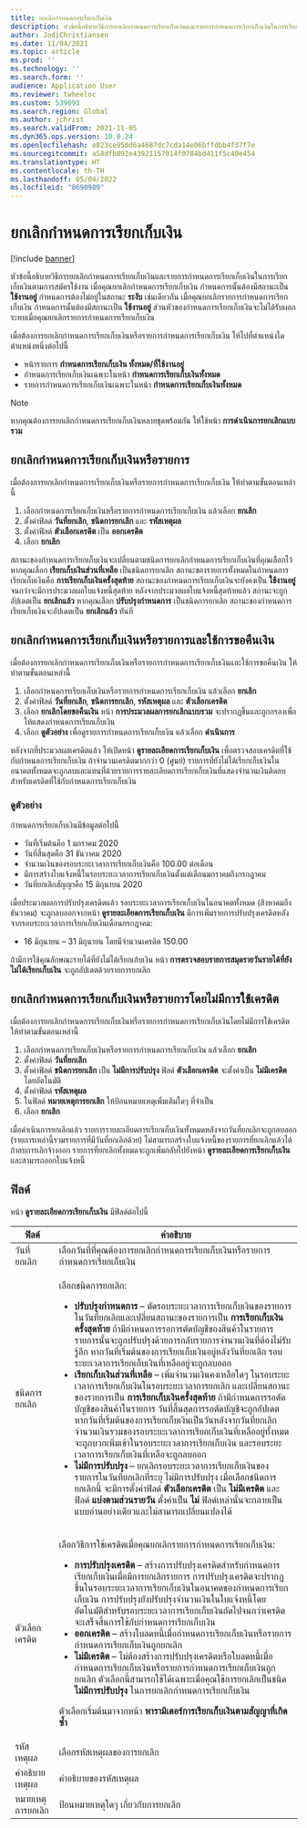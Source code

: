 ```yaml
---
title: ยกเลิกกำหนดการเรียกเก็บเงิน
description: หัวข้อนี้อธิบายวิธีการยกเลิกกำหนดการเรียกเก็บเงินและรายการกำหนดการเรียกเก็บเงินในการเรียกเก็บเงินตามการสมัครใช้งาน
author: JodiChristiansen
ms.date: 11/04/2021
ms.topic: article
ms.prod: ''
ms.technology: ''
ms.search.form: ''
audience: Application User
ms.reviewer: twheeloc
ms.custom: 539093
ms.search.region: Global
ms.author: jchrist
ms.search.validFrom: 2021-11-05
ms.dyn365.ops.version: 10.0.24
ms.openlocfilehash: e823ce950d6a4687dc7cda14e06bffdbb4f37f7e
ms.sourcegitcommit: a58dfb892e43921157014f0784bd411f5c40e454
ms.translationtype: HT
ms.contentlocale: th-TH
ms.lasthandoff: 05/04/2022
ms.locfileid: "8690989"
---
```

# <a name="terminate-billing-schedules"></a>ยกเลิกกำหนดการเรียกเก็บเงิน

[!include [banner](../includes/banner.md)]

หัวข้อนี้อธิบายวิธีการยกเลิกกำหนดการเรียกเก็บเงินและรายการกำหนดการเรียกเก็บเงินในการเรียกเก็บเงินตามการสมัครใช้งาน เมื่อคุณยกเลิกกำหนดการเรียกเก็บเงิน กำหนดการนั้นต้องมีสถานะเป็น **ใช้งานอยู่** กำหนดการต้องไม่อยู่ในสถานะ **ระงับ** เช่นเดียวกัน เมื่อคุณยกเลิกรายการกำหนดการเรียกเก็บเงิน กำหนดการนั้นต้องมีสถานะเป็น **ใช้งานอยู่** ส่วนหัวของกำหนดการเรียกเก็บเงินจะไม่ได้รับผลกระทบเมื่อคุณยกเลิกรายการกำหนดการเรียกเก็บเงิน

เมื่อต้องการยกเลิกกำหนดการเรียกเก็บเงินหรือรายการกำหนดการเรียกเก็บเงิน ให้ไปที่ตำแหน่งใดตำแหน่งหนึ่งต่อไปนี้

- หน้ารายการ **กำหนดการเรียกเก็บเงิน ทั้งหมด/ที่ใช้งานอยู่**
- กำหนดการเรียกเก็บเงินเฉพาะในหน้า **กำหนดการเรียกเก็บเงินทั้งหมด**
- รายการกำหนดการเรียกเก็บเงินเฉพาะในหน้า **กำหนดการเรียกเก็บเงินทั้งหมด**

> [!NOTE]
> หากคุณต้องการยกเลิกกำหนดการเรียกเก็บเงินหลายชุดพร้อมกัน ให้ใช้หน้า **การดำเนินการยกเลิกแบบรวม**

## <a name="terminate-a-billing-schedule-or-line"></a>ยกเลิกกำหนดการเรียกเก็บเงินหรือรายการ

เมื่อต้องการยกเลิกกำหนดการเรียกเก็บเงินหรือรายการกำหนดการเรียกเก็บเงิน ให้ทำตามขั้นตอนเหล่านี้

1. เลือกกำหนดการเรียกเก็บเงินหรือรายการกำหนดการเรียกเก็บเงิน แล้วเลือก **ยกเลิก** 
2. ตั้งค่าฟิลด์ **วันที่ยกเลิก**, **ชนิดการยกเลิก** และ **รหัสเหตุผล**
3. ตั้งค่าฟิลด์ **ตัวเลือกเครดิต** เป็น **ออกเครดิต**
4. เลือก **ยกเลิก**

สถานะของกำหนดการเรียกเก็บเงินจะเปลี่ยนตามชนิดการยกเลิกกำหนดการเรียกเก็บเงินที่คุณเลือกไว้ หากคุณเลือก **เรียกเก็บเงินส่วนที่เหลือ** เป็นชนิดการยกเลิก สถานะของรายการทั้งหมดในกำหนดการเรียกเก็บเงินคือ **การเรียกเก็บเงินครั้งสุดท้าย** สถานะของกำหนดการเรียกเก็บเงินจะยังคงเป็น **ใช้งานอยู่** จนกว่าจะมีการประมวลผลใบแจ้งหนี้สุดท้าย หลังจากประมวลผลใบแจ้งหนี้สุดท้ายแล้ว สถานะจะถูกอัปเดตเป็น **ยกเลิกแล้ว** หากคุณเลือก **ปรับปรุงกำหนดการ** เป็นชนิดการยกเลิก สถานะของกำหนดการเรียกเก็บเงินจะอัปเดตเป็น **ยกเลิกแล้ว** ทันที

## <a name="terminate-a-billing-schedule-or-line-and-apply-a-refund"></a>ยกเลิกกำหนดการเรียกเก็บเงินหรือรายการและใช้การขอคืนเงิน

เมื่อต้องการยกเลิกกำหนดการเรียกเก็บเงินหรือรายการกำหนดการเรียกเก็บเงินและใช้การขอคืนเงิน ให้ทำตามขั้นตอนเหล่านี้

1. เลือกกำหนดการเรียกเก็บเงินหรือรายการกำหนดการเรียกเก็บเงิน แล้วเลือก **ยกเลิก**
2. ตั้งค่าฟิลด์ **วันที่ยกเลิก**, **ชนิดการยกเลิก**, **รหัสเหตุผล** และ **ตัวเลือกเครดิต**
3. เลือก **ยกเลิกโดยขอคืนเงิน** หน้า **การประมวลผลการยกเลิกแบบรวม** จะปรากฏขึ้นและถูกกรองเพื่อให้แสดงกำหนดการเรียกเก็บเงิน
4. เลือก **ดูตัวอย่าง** เพื่อดูรายการกำหนดการเรียกเก็บเงิน แล้วเลือก **ดำเนินการ**

หลังจากที่ประมวลผลเครดิตแล้ว ให้เปิดหน้า **ดูรายละเอียดการเรียกเก็บเงิน** เพื่อตรวจสอบเครดิตที่ใช้กับกำหนดการเรียกเก็บเงิน ถ้าจำนวนเครดิตมากกว่า 0 (ศูนย์) รายการที่ยังไม่ได้เรียกเก็บเงินในอนาคตทั้งหมดจะถูกลบและแทนที่ด้วยรายการรายละเอียดการเรียกเก็บเงินที่แสดงจำนวนเงินติดลบสำหรับเครดิตที่ใช้กับกำหนดการเรียกเก็บเงิน

### <a name="view-example"></a>ดูตัวอย่าง

กำหนดการเรียกเก็บเงินมีข้อมูลต่อไปนี้

- วันที่เริ่มต้นคือ 1 มกราคม 2020
- วันที่สิ้นสุดคือ 31 ธันวาคม 2020
- จำนวนเงินของรอบระยะเวลาการเรียกเก็บเงินคือ 100.00 ต่อเดือน
- มีการสร้างใบแจ้งหนี้ในรอบระยะเวลาการเรียกเก็บเงินตั้งแต่เดือนมกราคมถึงกรกฎาคม
- วันที่ยกเลิกสัญญาคือ 15 มิถุนายน 2020

เมื่อประมวลผลการปรับปรุงเครดิตแล้ว รอบระยะเวลาการเรียกเก็บเงินในอนาคตทั้งหมด (สิงหาคมถึงธันวาคม) จะถูกลบออกจากหน้า **ดูรายละเอียดการเรียกเก็บเงิน** มีการเพิ่มรายการปรับปรุงเครดิตหลังจากรอบระยะเวลาการเรียกเก็บเงินเดือนกรกฎาคม:

- 16 มิถุนายน – 31 มิถุนายน โดยมีจำนวนเครดิต 150.00

ถ้ามีการใช้คุณลักษณะรายได้ที่ยังไม่ได้เรียกเก้บเงิน หน้า **การตรวจสอบรายการสมุดรายวันรายได้ที่ยังไม่ได้เรียกเก็บเงิน** จะถูกอัปเดตด้วยรายการยกเลิก

## <a name="terminate-a-billing-schedule-or-line-without-applying-a-credit"></a>ยกเลิกกำหนดการเรียกเก็บเงินหรือรายการโดยไม่มีการใช้เครดิต

เมื่อต้องการยกเลิกกำหนดการเรียกเก็บเงินหรือรายการกำหนดการเรียกเก็บเงินโดยไม่มีการใช้เครดิต ให้ทำตามขั้นตอนเหล่านี้

1. เลือกกำหนดการเรียกเก็บเงินหรือรายการกำหนดการเรียกเก็บเงิน แล้วเลือก **ยกเลิก**
2. ตั้งค่าฟิลด์ **วันที่ยกเลิก**
3. ตั้งค่าฟิลด์ **ชนิดการยกเลิก** เป็น **ไม่มีการปรับปรุง** ฟิลด์ **ตัวเลือกเครดิต** จะตั้งค่าเป็น **ไม่มีเครดิต** โดยอัตโนมัติ
3. ตั้งค่าฟิลด์ **รหัสเหตุผล**
4. ในฟิลด์ **หมายเหตุการยกเลิก** ให้ป้อนหมายเหตุเพิ่มเติมใดๆ ที่จำเป็น
5. เลือก **ยกเลิก** 

เมื่อดำเนินการยกเลิกแล้ว รายการรายละเอียดการเรียกเก็บเงินทั้งหมดหลังจากวันที่ยกเลิกจะถูกลบออก (รายการเหล่านี้รวมรายการที่มีวันที่ยกเลิกด้วย) ไม่สามารถสร้างใบแจ้งหนี้ของรายการที่ยกเลิกแล้วได้ ถ้าลบการเลิกจ้างออก รายการที่ยกเลิกทั้งหมดจะถูกเพิ่มกลับไปยังหน้า **ดูรายละเอียดการเรียกเก็บเงิน** และสามารถออกใบแจ้งหนี้

## <a name="fields"></a>ฟิลด์

หน้า **ดูรายละเอียดการเรียกเก็บเงิน** มีฟิลด์ต่อไปนี้

| ฟิลด์ | คำอธิบาย |
|-------|-------------| 
| วันที่ยกเลิก | เลือกวันที่ที่คุณต้องการยกเลิกกำหนดการเรียกเก็บเงินหรือรายการกำหนดการเรียกเก็บเงิน |
| ชนิดการยกเลิก | <p>เลือกชนิดการยกเลิก:</p><ul><li>**ปรับปรุงกำหนดการ** – ตัดรอบระยะเวลาการเรียกเก็บเงินของรายการในวันที่ยกเลิกและเปลี่ยนสถานะของรายการเป็น **การเรียกเก็บเงินครั้งสุดท้าย** ถ้ามีกำหนดการรอการตัดบัญชีของสินค้าในรายการ รายการนั้นจะถูกปรับปรุงด้วยการกลับรายการจำนวนเงินที่ต้องไม่รับรู้อีก หากวันที่เริ่มต้นของการเรียกเก็บเงินอยู่หลังวันที่ยกเลิก รอบระยะเวลาการเรียกเก็บเงินที่เหลืออยู่จะถูกลบออก</li><li>**เรียกเก็บเงินส่วนที่เหลือ** – เพิ่มจำนวนเงินคงเหลือใดๆ ในรอบระยะเวลาการเรียกเก็บเงินในรอบระยะเวลาการยกเลิก และเปลี่ยนสถานะของรายการเป็น **การเรียกเก็บเงินครั้งสุดท้าย** ถ้ามีกำหนดการรอตัดบัญชีของสินค้าในรายการ วันที่สิ้นสุดการรอตัดบัญชีจะถูกอัปเดต หากวันที่เริ่มต้นของการเรียกเก็บเงินเป็นวันหลังจากวันที่ยกเลิก จำนวนเงินรวมของรอบระยะเวลาการเรียกเก็บเงินที่เหลืออยู่ทั้งหมดจะถูกบวกเพิ่มเข้าในรอบระยะเวลาการเรียกเก็บเงิน และรอบระยะเวลาการเรียกเก็บเงินที่เหลือจะถูกลบออก</li><li>**ไม่มีการปรับปรุง** – ยกเลิกรอบระยะเวลาการเรียกเก็บเงินของรายการในวันที่ยกเลิกที่ระบุ ไม่มีการปรับปรุง เมื่อเลือกชนิดการยกเลิกนี้ จะมีการตั้งค่าฟิลด์ **ตัวเลือกเครดิต** เป็น **ไม่มีเครดิต** และฟิลด์ **แบ่งตามส่วนรายวัน** ตั้งค่าเป็น **ไม่** ฟิลด์เหล่านั้นจะกลายเป็นแบบอ่านอย่างเดียวและไม่สามารถเปลี่ยนแปลงได้</li></ul> |
| ตัวเลือกเครดิต | <p>เลือกวิธีการใช้เครดิตเมื่อคุณยกเลิกรายการกำหนดการเรียกเก็บเงิน:</p><ul><li>**การปรับปรุงเครดิต** – สร้างการปรับปรุงเครดิตสำหรับกำหนดการเรียกเก็บเงินเมื่อมีการยกเลิกรายการ การปรับปรุงเครดิตจะปรากฏขึ้นในรอบระยะเวลาการเรียกเก็บเงินในอนาคตของกำหนดการเรียกเก็บเงิน การปรับปรุงยังปรับปรุงจำนวนเงินในใบแจ้งหนี้โดยอัตโนมัติสำหรับรอบระยะเวลาการเรียกเก็บเงินถัดไปจนกว่าเครดิตจะเสร็จสิ้นการใช้กับกำหนดการเรียกเก็บเงิน</li><li>**ออกเครดิต** – สร้างใบลดหนี้เมื่อกำหนดการเรียกเก็บเงินหรือรายการกำหนดการเรียกเก็บเงินถูกยกเลิก</li><li>**ไม่มีเครดิต** – ไม่ต้องสร้างการปรับปรุงเครดิตหรือใบลดหนี้เมื่อกำหนดการเรียกเก็บเงินหรือรายการกำหนดการเรียกเก็บเงินถูกยกเลิก ตัวเลือกนี้สามารถใช้ได้เฉพาะเมื่อคุณใช้การยกเลิกเป็นชนิด **ไม่มีการปรับปรุง** ในการยกเลิกกำหนดการเรียกเก็บเงิน</li></ul><p>ตัวเลือกเริ่มต้นมาจากหน้า **พารามิเตอร์การเรียกเก็บเงินตามสัญญาที่เกิดซ้ำ**</p> |
| รหัสเหตุผล | เลือกรหัสเหตุผลของการยกเลิก |
| คำอธิบายเหตุผล | คำอธิบายของรหัสเหตุผล |
| หมายเหตุการยกเลิก | ป้อนหมายเหตุใดๆ เกี่ยวกับการยกเลิก |

<!--## Additional information-->
